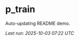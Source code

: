 # p_train

Auto-updating README demo.

<!--START_SECTION:status-->
_Last run: 2025-10-03 07:22 UTC_
<!--END_SECTION:status-->

























































































































































































































































































































































































































































































































































































































































































































































































































































































































































